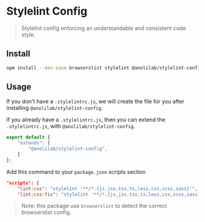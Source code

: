 # Stylelint Config

> Stylelint config enforcing an understandable and consistent code style.

## Install

```bash
npm install --dev-save browserslist stylelint @anolilab/stylelint-config
```

## Usage

If you don't have a `.stylelintrc.js`, we will create the file for you after installing `@anolilab/stylelint-config`.

If you already have a `.stylelintrc.js`, then you can extend the `.stylelintrc.js`, with `@anolilab/stylelint-config`.

```js
export default {
    "extends": [
        "@anolilab/stylelint-config",
    ]
};
```

Add this command to your `package.json` scripts section

```json
"scripts": {
    "lint:css": "stylelint '**/*.{js,jsx,tsx,ts,less,css,scss,sass}'",
    "lint:css:fix": "stylelint '**/*.{js,jsx,tsx,ts,less,css,scss,sass}' --fix",
```

> Note: this package use `browserslist` to detect the correct browserslist config.
